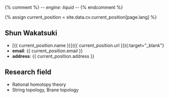 {% comment %}
-*- engine: liquid -*-
{% endcomment %}

{% assign current_position = site.data.cv.current_position[page.lang] %}

## Shun Wakatsuki
- [{{ current_position.name }}]({{ current_position.url }}){:target="_blank"}
- **email**: {{ current_position.email }}
- **address**: {{ current_position.address }}

## Research field
- Rational homotopy theory
- String topology, Brane topology
